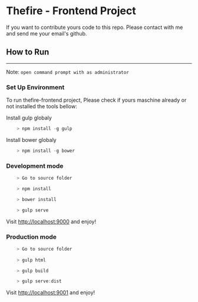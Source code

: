# Thefire - Frontend Project
If you want to contribute yours code to this repo. Please contact with me and send me your email's github.
## How to Run
***
Note: `open command prompt with as administrator`
### Set Up Environment
To run thefire-frontend project, Please check if yours maschine already or not installed the tools bellow:

Install gulp globaly
```js
    > npm install -g gulp
```
Install bower globaly
```js
    > npm install -g bower
```
### Development mode
```js
    > Go to source folder 

    > npm install

    > bower install

    > gulp serve
```
Visit [http://localhost:9000](http://localhost:9000) and enjoy!

### Production mode
```js
    > Go to source folder
	
	> gulp html

    > gulp build

    > gulp serve:dist
```

Visit [http://localhost:9001](http://localhost:9000) and enjoy!

